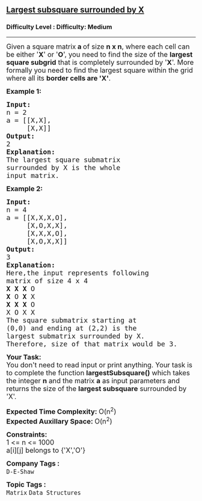 <h2><a href="https://www.geeksforgeeks.org/problems/largest-subsquare-surrounded-by-x0558/1">Largest subsquare surrounded by X</a></h2><h3>Difficulty Level : Difficulty: Medium</h3><hr><div class="problems_problem_content__Xm_eO"><p><span style="font-size: 18px;">Given a square matrix<strong> a </strong>of size <strong>n x n</strong>, where each cell can be either '<strong>X</strong>' or '<strong>O</strong>', you need to find the size of the <strong>largest square subgrid</strong> that is completely surrounded by '<strong>X</strong>'. More formally you need to find the largest square within the grid where all its <strong>border cells are 'X'</strong>.</span></p>
<p><span style="font-size: 18px;"><strong>Example 1:</strong></span></p>
<pre><span style="font-size: 18px;"><strong>Input:</strong>
n = 2
a = [[X,X],<br>     [X,X]]
<strong>Output:</strong>
2
<strong>Explanation:</strong>
The largest square submatrix 
surrounded by X is the whole 
input matrix.</span></pre>
<p><span style="font-size: 18px;"><strong>Example 2:</strong></span></p>
<pre><span style="font-size: 18px;"><strong>Input:</strong>
n = 4
a = [[X,X,X,O],<br>     [X,O,X,X],
     [X,X,X,O],<br>     [X,O,X,X]]
<strong>Output:</strong>
3
<strong>Explanation:</strong>
Here,the input represents following 
matrix of size 4 x 4
<strong>X</strong> <strong>X</strong> <strong>X</strong> O
<strong>X</strong> O <strong>X</strong> X
<strong>X</strong> <strong>X</strong> <strong>X</strong> O
X O X X
The square submatrix starting at 
(0,0) and ending at (2,2) is the 
largest submatrix surrounded by X.
Therefore, size of that matrix would be 3.</span></pre>
<p><span style="font-size: 18px;"><strong>Your Task:</strong><br>You don't need to read input or print anything. Your task is to complete the function <strong>largestSubsquare()</strong> which takes the integer&nbsp;<strong>n</strong> and the matrix&nbsp;<strong>a</strong> as input parameters and returns the size of the <strong>largest subsquare</strong> surrounded by 'X'.</span></p>
<p><span style="font-size: 18px;"><strong>Expected Time Complexity: </strong>O(n<sup>2</sup>)<br><strong>Expected Auxillary Space: </strong>O(n<sup>2</sup>)</span></p>
<p><span style="font-size: 18px;"><strong>Constraints:</strong><br>1 &lt;= n &lt;= 1000<br>a[i][j] belongs to {'X','O'}&nbsp;</span></p></div><p><span style=font-size:18px><strong>Company Tags : </strong><br><code>D-E-Shaw</code>&nbsp;<br><p><span style=font-size:18px><strong>Topic Tags : </strong><br><code>Matrix</code>&nbsp;<code>Data Structures</code>&nbsp;